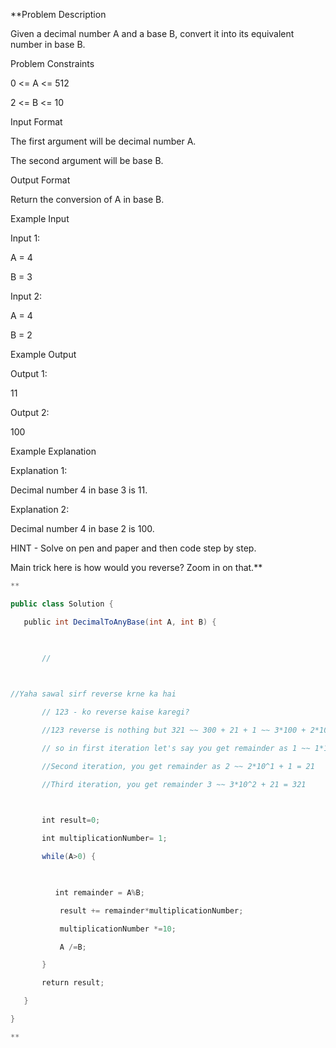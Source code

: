 **Problem Description

Given a decimal number A and a base B, convert it into its equivalent number in base B.

  
  
Problem Constraints

0 <= A <= 512

2 <= B <= 10

  
  
Input Format

The first argument will be decimal number A.

The second argument will be base B.

  
  
Output Format

Return the conversion of A in base B.

  
  
Example Input

Input 1:

A = 4

B = 3

Input 2:

A = 4

B = 2

  
  
Example Output

Output 1:

11

Output 2:

100

  
  
Example Explanation

Explanation 1:

Decimal number 4 in base 3 is 11.

Explanation 2:

Decimal number 4 in base 2 is 100.

  
  

HINT - Solve on pen and paper and then code step by step. 

Main trick here is how would you reverse? Zoom in on that.**

```java
**

public class Solution {

   public int DecimalToAnyBase(int A, int B) {

  

       //

  

//Yaha sawal sirf reverse krne ka hai

       // 123 - ko reverse kaise karegi?

       //123 reverse is nothing but 321 ~~ 300 + 21 + 1 ~~ 3*100 + 2*10 + 1*1 ~~ 3*10^2 + 2*10^1 + 1*10^0

       // so in first iteration let's say you get remainder as 1 ~~ 1*10^0 + 0 = 1

       //Second iteration, you get remainder as 2 ~~ 2*10^1 + 1 = 21

       //Third iteration, you get remainder 3 ~~ 3*10^2 + 21 = 321

  

       int result=0;

       int multiplicationNumber= 1;

       while(A>0) {

  

          int remainder = A%B;

           result += remainder*multiplicationNumber;

           multiplicationNumber *=10;

           A /=B;

       }

       return result;

   }

}

**
```